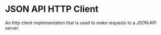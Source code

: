 
# JSON API HTTP Client
An http client implementation that is used to make requests to a JSON:API server.